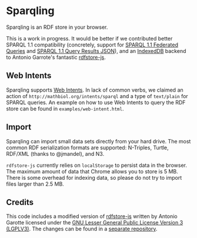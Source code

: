 Sparqling
=========

Sparqling is an RDF store in your browser.

This is a work in progress. It would be better if we contributed better SPARQL 1.1 compatibility (concretely, support for [SPARQL 1.1 Federated Queries](http://www.w3.org/TR/sparql11-federated-query/) and [SPARQL 1.1 Query Results JSON](http://www.w3.org/TR/sparql11-results-json/)), and an [IndexedDB](http://www.w3.org/TR/IndexedDB/) backend to Antonio Garrote's fantastic [rdfstore-js](https://github.com/antoniogarrote/rdfstore-js).


Web Intents
-----------

Sparqling supports [Web Intents](http://www.w3.org/TR/web-intents/). In lack of common verbs, we claimed an action of `http://mathbiol.org/intents/sparql` and a type of `text/plain` for SPARQL queries.
An example on how to use Web Intents to query the RDF store can be found in `examples/web-intent.html`.


Import
------

Sparqling can import small data sets directly from your hard drive. The most common RDF serialization formats are supported: N-Triples, Turtle, RDF/XML (thanks to @jmandel), and N3.

`rdfstore-js` currently relies on `localStorage` to persist data in the browser. The maximum amount of data that Chrome allows you to store is 5 MB. There is some overhead for indexing data, so please do not try to import files larger than 2.5 MB.


Credits
-------

This code includes a modified version of [rdfstore-js](https://github.com/antoniogarrote/rdfstore-js) written by Antonio Garotte licensed under the [GNU Lesser General Public License Version 3 (LGPLV3)](http://www.gnu.org/licenses/lgpl.html). The changes can be found in a [separate repository](https://github.com/agrueneberg/rdfstore-js).
